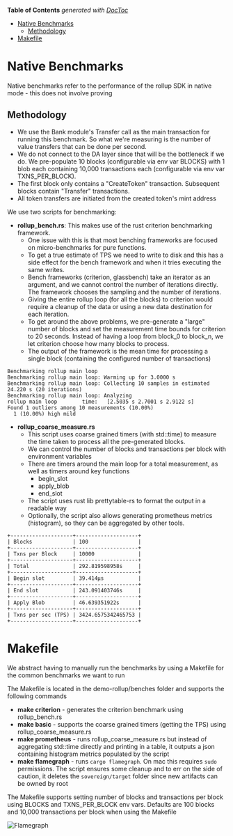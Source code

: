 <!-- START doctoc generated TOC please keep comment here to allow auto update -->
<!-- DON'T EDIT THIS SECTION, INSTEAD RE-RUN doctoc TO UPDATE -->
**Table of Contents**  *generated with [DocToc](https://github.com/thlorenz/doctoc)*

- [Native Benchmarks](#native-benchmarks)
  - [Methodology](#methodology)
- [Makefile](#makefile)

<!-- END doctoc generated TOC please keep comment here to allow auto update -->

# Native Benchmarks
Native benchmarks refer to the performance of the rollup SDK in native mode - this does not involve proving
## Methodology
* We use the Bank module's Transfer call as the main transaction for running this benchmark. So what we're measuring is the number of value transfers that can be done per second. 
* We do not connect to the DA layer since that will be the bottleneck if we do. We pre-populate 10 blocks (configurable via env var BLOCKS) with 1 blob each containing 10,000 transactions each (configurable via env var TXNS_PER_BLOCK). 
* The first block only contains a "CreateToken" transaction. Subsequent blocks contain "Transfer" transactions.
* All token transfers are initiated from the created token's mint address

We use two scripts for benchmarking:
* **rollup_bench.rs**: This makes use of the rust criterion benchmarking framework. 
  * One issue with this is that most benching frameworks are focused on micro-benchmarks for pure functions. 
  * To get a true estimate of TPS we need to write to disk and this has a side effect for the bench framework and when it tries executing the same writes.
  * Bench frameworks (criterion, glassbench) take an iterator as an argument, and we cannot control the number of iterations directly. The framework chooses the sampling and the number of iterations.
  * Giving the entire rollup loop (for all the blocks) to criterion would require a cleanup of the data or using a new data destination for each iteration.
  * To get around the above problems, we pre-generate a "large" number of blocks and set the measurement time bounds for criterion to 20 seconds. Instead of having a loop from block_0 to block_n, we let criterion choose how many blocks to process.
  * The output of the framework is the mean time for processing a single block (containing the configured number of transactions)
```
Benchmarking rollup main loop
Benchmarking rollup main loop: Warming up for 3.0000 s
Benchmarking rollup main loop: Collecting 10 samples in estimated 24.220 s (20 iterations)
Benchmarking rollup main loop: Analyzing
rollup main loop        time:   [2.5035 s 2.7001 s 2.9122 s]
Found 1 outliers among 10 measurements (10.00%)
  1 (10.00%) high mild
```
* **rollup_coarse_measure.rs**
  * This script uses coarse grained timers (with std::time) to measure the time taken to process all the pre-generated blocks.
  * We can control the number of blocks and transactions per block with environment variables
  * There are timers around the main loop for a total measurement, as well as timers around key functions
    * begin_slot
    * apply_blob
    * end_slot
  * The script uses rust lib prettytable-rs to format the output in a readable way
  * Optionally, the script also allows generating prometheus metrics (histogram), so they can be aggregated by other tools.
```
+--------------------+--------------------+
| Blocks             | 100                |
+--------------------+--------------------+
| Txns per Block     | 10000              |
+--------------------+--------------------+
| Total              | 292.819598958s     |
+--------------------+--------------------+
| Begin slot         | 39.414µs           |
+--------------------+--------------------+
| End slot           | 243.091403746s     |
+--------------------+--------------------+
| Apply Blob         | 46.639351922s      |
+--------------------+--------------------+
| Txns per sec (TPS) | 3424.6575342465753 |
+--------------------+--------------------+
```

# Makefile
We abstract having to manually run the benchmarks by using a Makefile for the common benchmarks we want to run

The Makefile is located in the demo-rollup/benches folder and supports the following commands
* **make criterion** - generates the criterion benchmark using rollup_bench.rs
* **make basic** - supports the coarse grained timers (getting the TPS) using rollup_coarse_measure.rs
* **make prometheus** - runs rollup_coarse_measure.rs but instead of aggregating std::time directly and printing in a table, it outputs a json containing histogram metrics populated by the script
* **make flamegraph** - runs `cargo flamegraph`. On mac this requires `sudo` permissions. The script ensures some cleanup and to err on the side of caution, it deletes the `sovereign/target` folder since new artifacts can be owned by root

The Makefile supports setting number of blocks and transactions per block using BLOCKS and TXNS_PER_BLOCK env vars. Defaults are 100 blocks and 10,000 transactions per block when using the Makefile

![Flamegraph](flamegraph_sample.svg)
